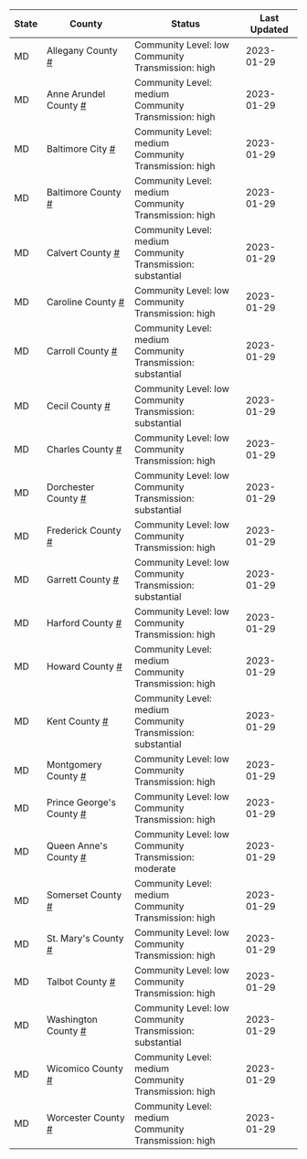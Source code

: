 State | County | Status | Last Updated
--- | --- | --- | --- 
MD | Allegany County <a href="#allegany_county">#</a> | <a name="allegany_county"></a>Community Level: low<br/>Community Transmission: high | 2023-01-29
MD | Anne Arundel County <a href="#anne_arundel_county">#</a> | <a name="anne_arundel_county"></a>Community Level: medium<br/>Community Transmission: high | 2023-01-29
MD | Baltimore City <a href="#baltimore_city">#</a> | <a name="baltimore_city"></a>Community Level: medium<br/>Community Transmission: high | 2023-01-29
MD | Baltimore County <a href="#baltimore_county">#</a> | <a name="baltimore_county"></a>Community Level: medium<br/>Community Transmission: high | 2023-01-29
MD | Calvert County <a href="#calvert_county">#</a> | <a name="calvert_county"></a>Community Level: medium<br/>Community Transmission: substantial | 2023-01-29
MD | Caroline County <a href="#caroline_county">#</a> | <a name="caroline_county"></a>Community Level: low<br/>Community Transmission: high | 2023-01-29
MD | Carroll County <a href="#carroll_county">#</a> | <a name="carroll_county"></a>Community Level: medium<br/>Community Transmission: substantial | 2023-01-29
MD | Cecil County <a href="#cecil_county">#</a> | <a name="cecil_county"></a>Community Level: low<br/>Community Transmission: substantial | 2023-01-29
MD | Charles County <a href="#charles_county">#</a> | <a name="charles_county"></a>Community Level: low<br/>Community Transmission: high | 2023-01-29
MD | Dorchester County <a href="#dorchester_county">#</a> | <a name="dorchester_county"></a>Community Level: low<br/>Community Transmission: substantial | 2023-01-29
MD | Frederick County <a href="#frederick_county">#</a> | <a name="frederick_county"></a>Community Level: low<br/>Community Transmission: high | 2023-01-29
MD | Garrett County <a href="#garrett_county">#</a> | <a name="garrett_county"></a>Community Level: low<br/>Community Transmission: substantial | 2023-01-29
MD | Harford County <a href="#harford_county">#</a> | <a name="harford_county"></a>Community Level: low<br/>Community Transmission: high | 2023-01-29
MD | Howard County <a href="#howard_county">#</a> | <a name="howard_county"></a>Community Level: medium<br/>Community Transmission: high | 2023-01-29
MD | Kent County <a href="#kent_county">#</a> | <a name="kent_county"></a>Community Level: medium<br/>Community Transmission: substantial | 2023-01-29
MD | Montgomery County <a href="#montgomery_county">#</a> | <a name="montgomery_county"></a>Community Level: low<br/>Community Transmission: high | 2023-01-29
MD | Prince George's County <a href="#prince_george's_county">#</a> | <a name="prince_george's_county"></a>Community Level: low<br/>Community Transmission: high | 2023-01-29
MD | Queen Anne's County <a href="#queen_anne's_county">#</a> | <a name="queen_anne's_county"></a>Community Level: low<br/>Community Transmission: moderate | 2023-01-29
MD | Somerset County <a href="#somerset_county">#</a> | <a name="somerset_county"></a>Community Level: medium<br/>Community Transmission: high | 2023-01-29
MD | St. Mary's County <a href="#st._mary's_county">#</a> | <a name="st._mary's_county"></a>Community Level: low<br/>Community Transmission: high | 2023-01-29
MD | Talbot County <a href="#talbot_county">#</a> | <a name="talbot_county"></a>Community Level: low<br/>Community Transmission: high | 2023-01-29
MD | Washington County <a href="#washington_county">#</a> | <a name="washington_county"></a>Community Level: low<br/>Community Transmission: substantial | 2023-01-29
MD | Wicomico County <a href="#wicomico_county">#</a> | <a name="wicomico_county"></a>Community Level: medium<br/>Community Transmission: high | 2023-01-29
MD | Worcester County <a href="#worcester_county">#</a> | <a name="worcester_county"></a>Community Level: medium<br/>Community Transmission: high | 2023-01-29
